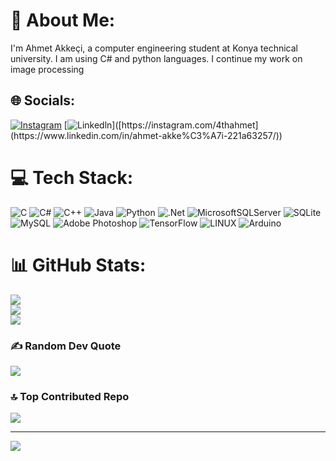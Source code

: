 # 💫 About Me:
I'm Ahmet Akkeçi, a computer engineering student at Konya technical university. I am using C# and python languages. I continue my work on image processing


## 🌐 Socials:
[![Instagram](https://img.shields.io/badge/Instagram-%23E4405F.svg?logo=Instagram&logoColor=white)](https://instagram.com/4thahmet) 
[![Linkedln]([https://img.shields.io/badge/Instagram-%23E4405F.svg?logo=Instagram&logoColor=white](https://img.shields.io/badge/LinkedIn-0077B5?style=for-the-badge&logo=linkedin&logoColor=white))]([https://instagram.com/4thahmet](https://www.linkedin.com/in/ahmet-akke%C3%A7i-221a63257/)) 
# 💻 Tech Stack:
![C](https://img.shields.io/badge/c-%2300599C.svg?style=plastic&logo=c&logoColor=white) ![C#](https://img.shields.io/badge/c%23-%23239120.svg?style=plastic&logo=c-sharp&logoColor=white) ![C++](https://img.shields.io/badge/c++-%2300599C.svg?style=plastic&logo=c%2B%2B&logoColor=white) ![Java](https://img.shields.io/badge/java-%23ED8B00.svg?style=plastic&logo=java&logoColor=white) ![Python](https://img.shields.io/badge/python-3670A0?style=plastic&logo=python&logoColor=ffdd54) ![.Net](https://img.shields.io/badge/.NET-5C2D91?style=plastic&logo=.net&logoColor=white) ![MicrosoftSQLServer](https://img.shields.io/badge/Microsoft%20SQL%20Sever-CC2927?style=plastic&logo=microsoft%20sql%20server&logoColor=white) ![SQLite](https://img.shields.io/badge/sqlite-%2307405e.svg?style=plastic&logo=sqlite&logoColor=white) ![MySQL](https://img.shields.io/badge/mysql-%2300f.svg?style=plastic&logo=mysql&logoColor=white) ![Adobe Photoshop](https://img.shields.io/badge/adobephotoshop-%2331A8FF.svg?style=plastic&logo=adobephotoshop&logoColor=white) ![TensorFlow](https://img.shields.io/badge/TensorFlow-%23FF6F00.svg?style=plastic&logo=TensorFlow&logoColor=white) ![LINUX](https://img.shields.io/badge/Linux-FCC624?style=plastic&logo=linux&logoColor=black) ![Arduino](https://img.shields.io/badge/-Arduino-00979D?style=plastic&logo=Arduino&logoColor=white)
# 📊 GitHub Stats:
![](https://github-readme-stats.vercel.app/api?username=4thAhmet&theme=prussian&hide_border=false&include_all_commits=false&count_private=false)<br/>
![](https://github-readme-streak-stats.herokuapp.com/?user=4thAhmet&theme=prussian&hide_border=false)<br/>
![](https://github-readme-stats.vercel.app/api/top-langs/?username=4thAhmet&theme=prussian&hide_border=false&include_all_commits=false&count_private=false&layout=compact)

### ✍️ Random Dev Quote
![](https://quotes-github-readme.vercel.app/api?type=horizontal&theme=tokyonight)

### 🔝 Top Contributed Repo
![](https://github-contributor-stats.vercel.app/api?username=4thAhmet&limit=5&theme=algolia&combine_all_yearly_contributions=true)

---
[![](https://visitcount.itsvg.in/api?id=4thAhmet&icon=0&color=0)](https://visitcount.itsvg.in)

<!-- Proudly created with GPRM ( https://gprm.itsvg.in ) -->
